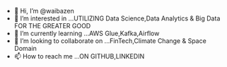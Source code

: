 - 👋 Hi, I’m @waibazen
- 👀 I’m interested in ...UTILIZING Data Science,Data Analytics & Big Data FOR THE GREATER GOOD
- 🌱 I’m currently learning ...AWS Glue,Kafka,Airflow
- 💞️ I’m looking to collaborate on ...FinTech,Climate Change & Space Domain
- 📫 How to reach me ...ON GITHUB,LINKEDIN

<!---
waibazen/waibazen is a ✨ special ✨ repository because its `README.md` (this file) appears on your GitHub profile.
You can click the Preview link to take a look at your changes.
--->
